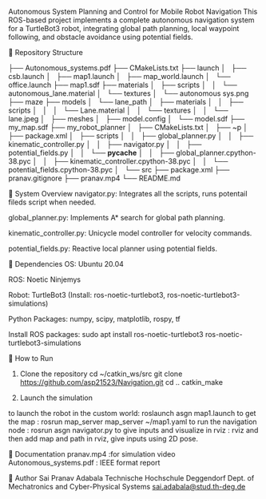 Autonomous System Planning and Control for Mobile Robot Navigation
This ROS-based project implements a complete autonomous navigation system for a TurtleBot3 robot, integrating global path planning, local waypoint following, and obstacle avoidance using potential fields.

📁 Repository Structure

├── Autonomous_systems.pdf
├── CMakeLists.txt
├── launch
│   ├── csb.launch
│   ├── map1.launch
│   ├── map_world.launch
│   └── office.launch
├── map1.sdf
├── materials
│   ├── scripts
│   │   └── autonomous_lane.material
│   └── textures
│       └── autonomous sys.png
├── maze
├── models
│   └── lane_path
│       ├── materials
│       │   ├── scripts
│       │   │   └── Lane.material
│       │   └── textures
│       │       └── lane.jpeg
│       ├── meshes
│       ├── model.config
│       └── model.sdf
├── my_map.sdf
├── my_robot_planner
│   ├── CMakeLists.txt
│   ├── ~p
│   ├── package.xml
│   ├── scripts
│   │   ├── global_planner.py
│   │   ├── kinematic_controller.py
│   │   ├── navigator.py
│   │   ├── potential_fields.py
│   │   └── __pycache__
│   │       ├── global_planner.cpython-38.pyc
│   │       ├── kinematic_controller.cpython-38.pyc
│   │       └── potential_fields.cpython-38.pyc
│   └── src
├── package.xml
├── pranav.gitignore
├── pranav.mp4
└── README.md




🧠 System Overview
navigator.py: Integrates all the scripts, runs potentail fileds script when needed.

global_planner.py: Implements A* search for global path planning.

kinematic_controller.py: Unicycle model controller for velocity commands.

potential_fields.py: Reactive local planner using potential fields.

🧱 Dependencies
OS: Ubuntu 20.04

ROS: Noetic Ninjemys

Robot: TurtleBot3 (Install: ros-noetic-turtlebot3, ros-noetic-turtlebot3-simulations)

Python Packages: numpy, scipy, matplotlib, rospy, tf

Install ROS packages:
sudo apt install ros-noetic-turtlebot3 ros-noetic-turtlebot3-simulations

🚀 How to Run
1.  Clone the repository
cd ~/catkin_ws/src
git clone https://github.com/asp21523/Navigation.git
cd ..
catkin_make

2. Launch the simulation

to launch the robot in the custom world: roslaunch asgn map1.launch
to get the map                         : rosrun map_server map_server ~/map1.yaml
to run the navigation node             : rosrun asgn navigator.py
to give inputs and visualize in rviz   : rviz
 and then add map and path in rviz, give inputs using 2D pose.

📄 Documentation
pranav.mp4             :for simulation video
Autonomous_systems.pdf : IEEE format report

👤 Author
Sai Pranav Adabala
Technische Hochschule Deggendorf
Dept. of Mechatronics and Cyber-Physical Systems
sai.adabala@stud.th-deg.de


 

